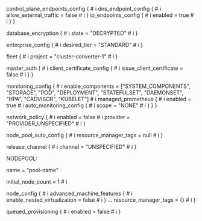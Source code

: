 control_plane_endpoints_config { # i
    dns_endpoint_config { # i
        allow_external_traffic = false # i
    }
    ip_endpoints_config { # i
        enabled = true # i
    }
}

database_encryption { # i
    state    = "DECRYPTED" # i
}

enterprise_config { # i
    desired_tier = "STANDARD" # i
}

fleet { # i
    project = "cluster-converter-1" # i
}

master_auth { # i
    client_certificate_config { # i
        issue_client_certificate = false # i
    }
}

monitoring_config { # i
    enable_components = ["SYSTEM_COMPONENTS", "STORAGE", "POD", "DEPLOYMENT", "STATEFULSET", "DAEMONSET", "HPA", "CADVISOR", "KUBELET"] # i
    managed_prometheus { # i
        enabled = true # i
        auto_monitoring_config { # i
            scope = "NONE" # i
        }
    }
}

network_policy { # i
    enabled  = false # i
    provider = "PROVIDER_UNSPECIFIED" # i
}

node_pool_auto_config { # i
    resource_manager_tags = null # i
}
  
release_channel { # i
    channel = "UNSPECIFIED" # i
}

NODEPOOL:

name              = "pool-name"

initial_node_count = 1 # i

node_config { # i
    advanced_machine_features { # i
        enable_nested_virtualization = false # i
    }
    ...
    resource_manager_tags = {} # i
}

queued_provisioning { # i
    enabled = false # i
}